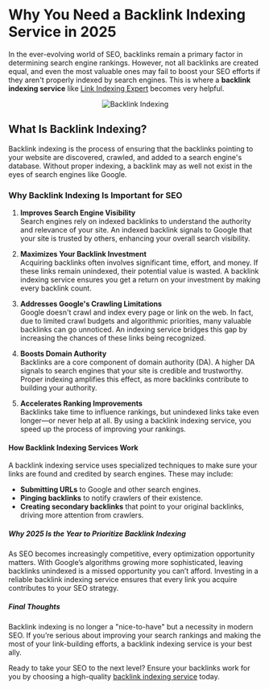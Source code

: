 # Why You Need a Backlink Indexing Service in 2025  

In the ever-evolving world of SEO, backlinks remain a primary factor in determining search engine rankings. However, not all backlinks are created equal, and even the most valuable ones may fail to boost your SEO efforts if they aren't properly indexed by search engines. This is where a **backlink indexing service** like <a href="https://www.linkindexingexpert.com">Link Indexing Expert</a> becomes very helpful.

<div align="center">
    <img src="https://www.linkindexingexpert.com/assets/images/frontend/banner/66ca6f7ca9bdd1724542844.png" alt="Backlink Indexing">
</div>

## What Is Backlink Indexing?  
Backlink indexing is the process of ensuring that the backlinks pointing to your website are discovered, crawled, and added to a search engine's database. Without proper indexing, a backlink may as well not exist in the eyes of search engines like Google.  

### Why Backlink Indexing Is Important for SEO  
1. **Improves Search Engine Visibility**  
   Search engines rely on indexed backlinks to understand the authority and relevance of your site. An indexed backlink signals to Google that your site is trusted by others, enhancing your overall search visibility.  

2. **Maximizes Your Backlink Investment**  
   Acquiring backlinks often involves significant time, effort, and money. If these links remain unindexed, their potential value is wasted. A backlink indexing service ensures you get a return on your investment by making every backlink count.  

3. **Addresses Google's Crawling Limitations**  
   Google doesn't crawl and index every page or link on the web. In fact, due to limited crawl budgets and algorithmic priorities, many valuable backlinks can go unnoticed. An indexing service bridges this gap by increasing the chances of these links being recognized.  

4. **Boosts Domain Authority**  
   Backlinks are a core component of domain authority (DA). A higher DA signals to search engines that your site is credible and trustworthy. Proper indexing amplifies this effect, as more backlinks contribute to building your authority.  

5. **Accelerates Ranking Improvements**  
   Backlinks take time to influence rankings, but unindexed links take even longer—or never help at all. By using a backlink indexing service, you speed up the process of improving your rankings.  

#### How Backlink Indexing Services Work  
A backlink indexing service uses specialized techniques to make sure your links are found and credited by search engines. These may include:  
- **Submitting URLs** to Google and other search engines.  
- **Pinging backlinks** to notify crawlers of their existence.  
- **Creating secondary backlinks** that point to your original backlinks, driving more attention from crawlers.  

##### Why 2025 Is the Year to Prioritize Backlink Indexing  
As SEO becomes increasingly competitive, every optimization opportunity matters. With Google’s algorithms growing more sophisticated, leaving backlinks unindexed is a missed opportunity you can’t afford. Investing in a reliable backlink indexing service ensures that every link you acquire contributes to your SEO strategy.  

##### Final Thoughts  
Backlink indexing is no longer a "nice-to-have" but a necessity in modern SEO. If you’re serious about improving your search rankings and making the most of your link-building efforts, a backlink indexing service is your best ally.  

Ready to take your SEO to the next level? Ensure your backlinks work for you by choosing a high-quality <a href="https://www.linkindexingexpert.com">backlink indexing service</a> today.  
